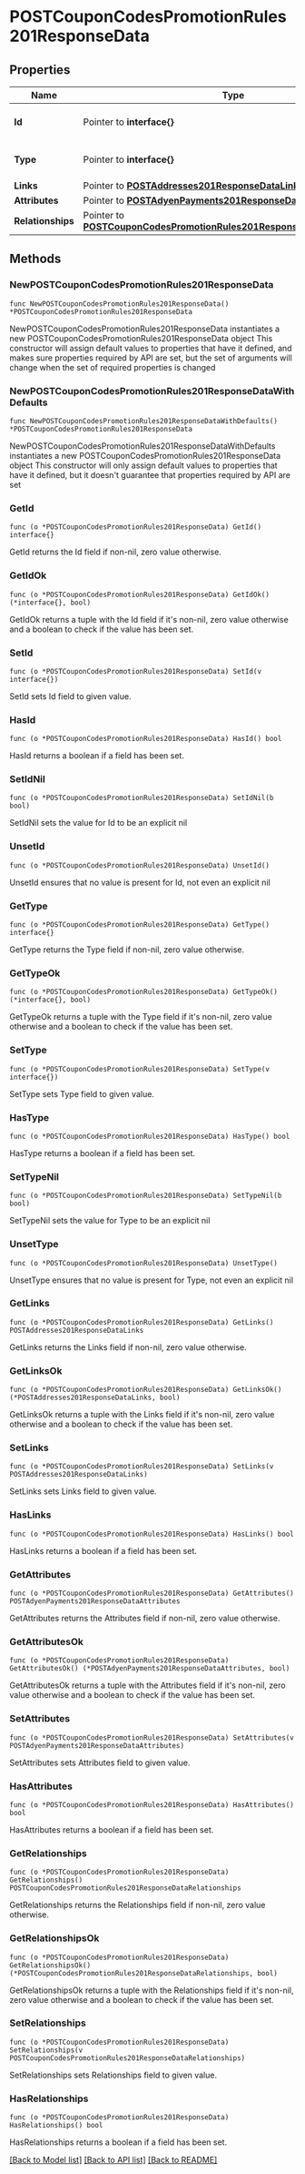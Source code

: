 # POSTCouponCodesPromotionRules201ResponseData

## Properties

Name | Type | Description | Notes
------------ | ------------- | ------------- | -------------
**Id** | Pointer to **interface{}** | The resource&#39;s id | [optional] 
**Type** | Pointer to **interface{}** | The resource&#39;s type | [optional] 
**Links** | Pointer to [**POSTAddresses201ResponseDataLinks**](POSTAddresses201ResponseDataLinks.md) |  | [optional] 
**Attributes** | Pointer to [**POSTAdyenPayments201ResponseDataAttributes**](POSTAdyenPayments201ResponseDataAttributes.md) |  | [optional] 
**Relationships** | Pointer to [**POSTCouponCodesPromotionRules201ResponseDataRelationships**](POSTCouponCodesPromotionRules201ResponseDataRelationships.md) |  | [optional] 

## Methods

### NewPOSTCouponCodesPromotionRules201ResponseData

`func NewPOSTCouponCodesPromotionRules201ResponseData() *POSTCouponCodesPromotionRules201ResponseData`

NewPOSTCouponCodesPromotionRules201ResponseData instantiates a new POSTCouponCodesPromotionRules201ResponseData object
This constructor will assign default values to properties that have it defined,
and makes sure properties required by API are set, but the set of arguments
will change when the set of required properties is changed

### NewPOSTCouponCodesPromotionRules201ResponseDataWithDefaults

`func NewPOSTCouponCodesPromotionRules201ResponseDataWithDefaults() *POSTCouponCodesPromotionRules201ResponseData`

NewPOSTCouponCodesPromotionRules201ResponseDataWithDefaults instantiates a new POSTCouponCodesPromotionRules201ResponseData object
This constructor will only assign default values to properties that have it defined,
but it doesn't guarantee that properties required by API are set

### GetId

`func (o *POSTCouponCodesPromotionRules201ResponseData) GetId() interface{}`

GetId returns the Id field if non-nil, zero value otherwise.

### GetIdOk

`func (o *POSTCouponCodesPromotionRules201ResponseData) GetIdOk() (*interface{}, bool)`

GetIdOk returns a tuple with the Id field if it's non-nil, zero value otherwise
and a boolean to check if the value has been set.

### SetId

`func (o *POSTCouponCodesPromotionRules201ResponseData) SetId(v interface{})`

SetId sets Id field to given value.

### HasId

`func (o *POSTCouponCodesPromotionRules201ResponseData) HasId() bool`

HasId returns a boolean if a field has been set.

### SetIdNil

`func (o *POSTCouponCodesPromotionRules201ResponseData) SetIdNil(b bool)`

 SetIdNil sets the value for Id to be an explicit nil

### UnsetId
`func (o *POSTCouponCodesPromotionRules201ResponseData) UnsetId()`

UnsetId ensures that no value is present for Id, not even an explicit nil
### GetType

`func (o *POSTCouponCodesPromotionRules201ResponseData) GetType() interface{}`

GetType returns the Type field if non-nil, zero value otherwise.

### GetTypeOk

`func (o *POSTCouponCodesPromotionRules201ResponseData) GetTypeOk() (*interface{}, bool)`

GetTypeOk returns a tuple with the Type field if it's non-nil, zero value otherwise
and a boolean to check if the value has been set.

### SetType

`func (o *POSTCouponCodesPromotionRules201ResponseData) SetType(v interface{})`

SetType sets Type field to given value.

### HasType

`func (o *POSTCouponCodesPromotionRules201ResponseData) HasType() bool`

HasType returns a boolean if a field has been set.

### SetTypeNil

`func (o *POSTCouponCodesPromotionRules201ResponseData) SetTypeNil(b bool)`

 SetTypeNil sets the value for Type to be an explicit nil

### UnsetType
`func (o *POSTCouponCodesPromotionRules201ResponseData) UnsetType()`

UnsetType ensures that no value is present for Type, not even an explicit nil
### GetLinks

`func (o *POSTCouponCodesPromotionRules201ResponseData) GetLinks() POSTAddresses201ResponseDataLinks`

GetLinks returns the Links field if non-nil, zero value otherwise.

### GetLinksOk

`func (o *POSTCouponCodesPromotionRules201ResponseData) GetLinksOk() (*POSTAddresses201ResponseDataLinks, bool)`

GetLinksOk returns a tuple with the Links field if it's non-nil, zero value otherwise
and a boolean to check if the value has been set.

### SetLinks

`func (o *POSTCouponCodesPromotionRules201ResponseData) SetLinks(v POSTAddresses201ResponseDataLinks)`

SetLinks sets Links field to given value.

### HasLinks

`func (o *POSTCouponCodesPromotionRules201ResponseData) HasLinks() bool`

HasLinks returns a boolean if a field has been set.

### GetAttributes

`func (o *POSTCouponCodesPromotionRules201ResponseData) GetAttributes() POSTAdyenPayments201ResponseDataAttributes`

GetAttributes returns the Attributes field if non-nil, zero value otherwise.

### GetAttributesOk

`func (o *POSTCouponCodesPromotionRules201ResponseData) GetAttributesOk() (*POSTAdyenPayments201ResponseDataAttributes, bool)`

GetAttributesOk returns a tuple with the Attributes field if it's non-nil, zero value otherwise
and a boolean to check if the value has been set.

### SetAttributes

`func (o *POSTCouponCodesPromotionRules201ResponseData) SetAttributes(v POSTAdyenPayments201ResponseDataAttributes)`

SetAttributes sets Attributes field to given value.

### HasAttributes

`func (o *POSTCouponCodesPromotionRules201ResponseData) HasAttributes() bool`

HasAttributes returns a boolean if a field has been set.

### GetRelationships

`func (o *POSTCouponCodesPromotionRules201ResponseData) GetRelationships() POSTCouponCodesPromotionRules201ResponseDataRelationships`

GetRelationships returns the Relationships field if non-nil, zero value otherwise.

### GetRelationshipsOk

`func (o *POSTCouponCodesPromotionRules201ResponseData) GetRelationshipsOk() (*POSTCouponCodesPromotionRules201ResponseDataRelationships, bool)`

GetRelationshipsOk returns a tuple with the Relationships field if it's non-nil, zero value otherwise
and a boolean to check if the value has been set.

### SetRelationships

`func (o *POSTCouponCodesPromotionRules201ResponseData) SetRelationships(v POSTCouponCodesPromotionRules201ResponseDataRelationships)`

SetRelationships sets Relationships field to given value.

### HasRelationships

`func (o *POSTCouponCodesPromotionRules201ResponseData) HasRelationships() bool`

HasRelationships returns a boolean if a field has been set.


[[Back to Model list]](../README.md#documentation-for-models) [[Back to API list]](../README.md#documentation-for-api-endpoints) [[Back to README]](../README.md)


